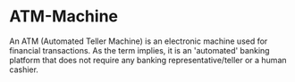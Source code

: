 # ATM-Machine
An ATM (Automated Teller Machine) is an electronic machine used for financial transactions. As the term implies, it is an 'automated' banking platform that does not require any banking representative/teller or a human cashier.
